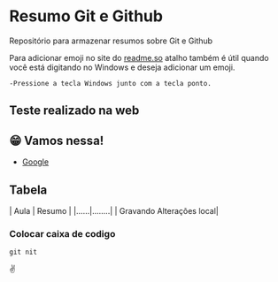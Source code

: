# Resumo Git e Github

Repositório para armazenar resumos sobre Git e Github

Para adicionar emoji no site do [readme.so](https://readme.so/pt/editor)  atalho também é útil quando você está digitando no Windows e deseja adicionar um emoji.

    -Pressione a tecla Windows junto com a tecla ponto. 





## Teste realizado na web 
## 😁 Vamos nessa!
- [Google](https://www.google.com.br/?hl=pt-BR)

## Tabela

| Aula | Resumo |
|......|........|
| Gravando Alterações local|

### Colocar caixa de codigo

```
git nit
```
✌️
